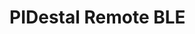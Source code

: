 <!--
 Copyright (c) 2023 Rafael Farias

 This software is released under the MIT License.
 https://opensource.org/licenses/MIT
-->

# PIDestal Remote BLE
